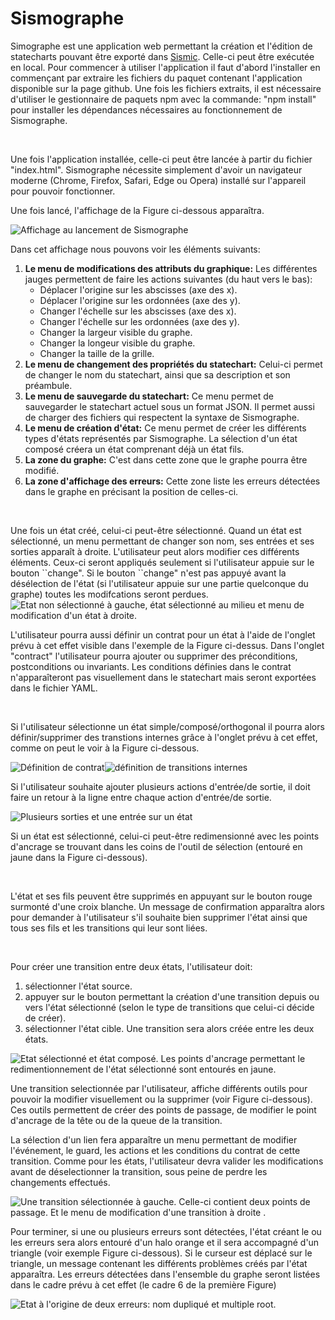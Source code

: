 # Sismographe

Simographe est une application web permettant la création et l'édition de statecharts pouvant être exporté dans [Sismic](https://github.com/AlexandreDecan/sismic).
Celle-ci peut être exécutée en local. 
Pour commencer à utiliser l'application il faut d'abord l'installer en commençant par extraire les fichiers du paquet contenant l'application disponible sur la page github.
Une fois les fichiers extraits, il est nécessaire d'utiliser le gestionnaire de paquets npm avec la commande: "npm install" pour installer les dépendances nécessaires au fonctionnement de Sismographe.

<p>&nbsp;</p>
Une fois l'application installée, celle-ci peut être lancée à partir du fichier "index.html". 
Sismographe nécessite simplement d'avoir un navigateur moderne (Chrome, Firefox, Safari, Edge ou Opera) installé sur l'appareil pour pouvoir fonctionner.

Une fois lancé, l'affichage de la Figure ci-dessous apparaîtra.

<img src="Image/imp.png" alt="Affichage au lancement de Sismographe" />


Dans cet affichage nous pouvons voir les éléments suivants:
1. **Le menu de modifications des attributs du graphique:**
Les différentes jauges permettent de faire les actions suivantes (du haut vers le bas):
	* Déplacer l'origine sur les abscisses (axe des x).
	* Déplacer l'origine sur les ordonnées (axe des y).
	* Changer l'échelle sur les abscisses (axe des x).
	* Changer l'échelle sur les ordonnées (axe des y).
	* Changer la largeur visible du graphe.
	* Changer la longeur visible du graphe.
	* Changer la taille de la grille.
2. **Le menu de changement des propriétés du statechart:**
Celui-ci permet de changer le nom du statechart, ainsi que sa description et son préambule.
3. **Le menu de sauvegarde du statechart:**
Ce menu permet de sauvegarder le statechart actuel sous un format JSON.
Il permet aussi de charger des fichiers qui respectent la syntaxe de Sismographe.
4. **Le menu de création d'état:** Ce menu permet de créer les différents types d'états représentés par Sismographe.
La sélection d'un état composé créera un état comprenant déjà un état fils.
5. **La zone du graphe:** C'est dans cette zone que le graphe pourra être modifié. 
6. **La zone d'affichage des erreurs:** Cette zone liste les erreurs détectées dans le graphe en précisant la position de celles-ci.

<p>&nbsp;</p>
Une fois un état créé, celui-ci peut-être sélectionné. 
Quand un état est sélectionné, un menu permettant de changer son nom, ses entrées et ses sorties apparaît à droite.
L'utilisateur peut alors modifier ces différents éléments. 
Ceux-ci seront appliqués seulement si l'utilisateur appuie sur le bouton ``change".
Si le bouton ``change" n'est pas appuyé avant la désélection de l'état (si l'utilisateur appuie sur une partie quelconque du graphe) toutes les modifcations seront perdues.


<img src="Image/select.png" alt="Etat non sélectionné à gauche, état sélectionné au milieu et menu de modification d'un état à droite." />

L'utilisateur pourra aussi définir un contrat pour un état à l'aide de l'onglet prévu à cet effet visible dans l'exemple de la Figure ci-dessus.
Dans l'onglet "contract" l'utilisateur pourra ajouter ou supprimer des préconditions, postconditions ou invariants.
Les conditions définies dans le contrat n'apparaîteront pas visuellement dans le statechart mais seront exportées dans le fichier YAML.

<p>&nbsp;</p>

Si l'utilisateur sélectionne un état simple/composé/orthogonal il pourra alors définir/supprimer des transtions internes grâce à l'onglet prévu à cet effet, comme on peut le voir à la Figure ci-dessous.

<img src="Image/contrat.png" alt="Définition de contrat" style="display:inline-block;"/><img src="Image/interTran.png" alt="définition de transitions internes" style="display:inline-block;"/>



Si l'utilisateur souhaite ajouter plusieurs actions d'entrée/de sortie, il doit faire un retour à la ligne entre chaque action d'entrée/de sortie.


<img src="Image/entree.png" alt="Plusieurs sorties et une entrée sur un état" />


Si un état est sélectionné, celui-ci peut-être redimensionné avec les points d'ancrage se trouvant dans les coins de l'outil de sélection (entouré en jaune dans la Figure ci-dessous).

<p>&nbsp;</p>

L'état et ses fils peuvent être supprimés en appuyant sur le bouton rouge surmonté d'une croix blanche. 
Un message de confirmation apparaîtra alors pour demander à l'utilisateur s'il souhaite bien supprimer l'état ainsi que tous ses fils et les transitions qui leur sont liées.

<p>&nbsp;</p>

Pour créer une transition entre deux états, l'utilisateur doit:
1. sélectionner l'état source.
2. appuyer sur le bouton permettant la création d'une transition depuis ou vers l'état sélectionné (selon le type de transitions que celui-ci décide de créer).
3. sélectionner l'état cible.
Une transition sera alors créée entre les deux états.

<img src="Image/action.png" alt="Etat sélectionné et état composé. Les points d'ancrage permettant le redimentionnement de l'état sélectionné sont entourés en jaune." />


Une transition selectionnée par l'utilisateur, affiche différents outils pour pouvoir la modifier visuellement ou la supprimer (voir Figure ci-dessous).
Ces outils permettent de créer des points de passage, de modifier le point d'ancrage de la tête ou de la queue de la transition.

La sélection d'un lien fera apparaître un menu permettant de modifier l'événement, le guard, les actions et les conditions du contrat de cette transition.
Comme pour les états, l'utilisateur devra valider les modifications avant de déselectionner la transition, sous peine de perdre les changements effectués.  


<img src="Image/transi.png" alt="Une transition sélectionnée à gauche. Celle-ci contient deux points de passage. Et le menu de modification d'une transition à droite ." />

Pour terminer, si une ou plusieurs erreurs sont détectées, l'état créant le ou les erreurs sera alors entouré d'un halo orange et il sera accompagné d'un triangle (voir exemple Figure ci-dessous).
Si le curseur est déplacé sur le triangle, un message contenant les différents problèmes créés par l'état apparaîtra.
Les erreurs détectées dans l'ensemble du graphe seront listées dans le cadre prévu à cet effet (le cadre 6 de la première Figure)

<img src="Image/error.png" alt="Etat à l'origine de deux erreurs: nom dupliqué et multiple root." />

